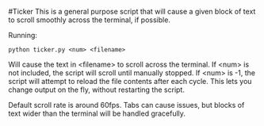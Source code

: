 #Ticker
This is a general purpose script that will cause a given block of text to scroll smoothly across the terminal, if possible.

Running:
```
python ticker.py <num> <filename>
```
Will cause the text in \<filename\> to scroll across the terminal. If \<num\> is not included, the script will scroll until manually stopped. If \<num\> is -1, the script will attempt to reload the file contents after each cycle. This lets you change output on the fly, without restarting the script.

Default scroll rate is around 60fps.
Tabs can cause issues, but blocks of text wider than the terminal will be handled gracefully.

